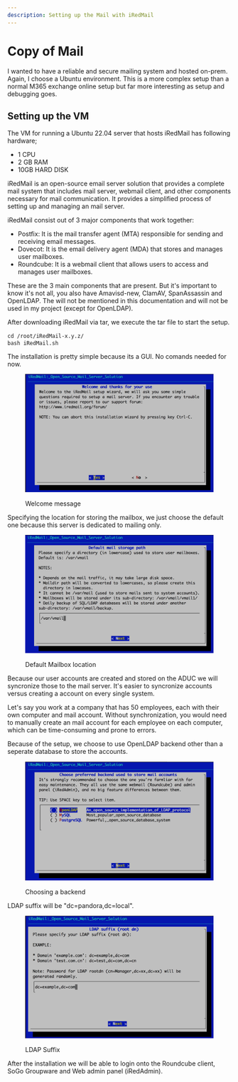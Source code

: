 ```yaml
---
description: Setting up the Mail with iRedMail
---
```


# Copy of Mail

I wanted to have a reliable and secure mailing system and hosted on-prem. Again, I choose a Ubuntu environment. This is a more complex setup than a normal M365 exchange online setup but far more interesting as setup and debugging goes.

## Setting up the VM

The VM for running a Ubuntu 22.04 server that hosts iRedMail has following hardware;

* 1 CPU
* 2 GB RAM
* 10GB HARD DISK

iRedMail is an open-source email server solution that provides a complete mail system that includes mail server, webmail client, and other components necessary for mail communication. It provides a simplified process of setting up and managing an mail server.

iRedMail consist out of 3 major components that work together:

* Postfix: It is the mail transfer agent (MTA) responsible for sending and receiving email messages.
* Dovecot: It is the email delivery agent (MDA) that stores and manages user mailboxes.
* Roundcube: It is a webmail client that allows users to access and manages user mailboxes.

These are the 3 main components that are present. But it's important to know it's not all, you also have Amavisd-new, ClamAV, SpanAssassin and OpenLDAP. The will not be mentioned in this documentation and will not be used in my project (except for OpenLDAP).

After downloading iRedMail via tar, we execute the tar file to start the setup.

```vim
cd /root/iRedMail-x.y.z/
bash iRedMail.sh
```

The installation is pretty simple because its a GUI. No comands needed for now.

<figure><img src="../../.gitbook/assets/welcome.png" alt=""><figcaption><p>Welcome message</p></figcaption></figure>

Specifying the location for storing the mailbox, we just choose the default one because this server is dedicated to mailing only.

<figure><img src="../../.gitbook/assets/mail_storage.png" alt=""><figcaption><p>Default Mailbox location</p></figcaption></figure>

Because our user accounts are created and stored on the ADUC we will syncronize those to the mail server. It's easier to syncronize accounts versus creating a account on every single system.

Let's say you work at a company that has 50 employees, each with their own computer and mail account. Without synchronization, you would need to manually create an mail account for each employee on each computer, which can be time-consuming and prone to errors.

Because of the setup, we choose to use OpenLDAP backend other than a seperate database to store the accounts.

<figure><img src="../../.gitbook/assets/backends.png" alt=""><figcaption><p>Choosing a backend</p></figcaption></figure>

LDAP suffix will be "dc=pandora,dc=local".

<figure><img src="../../.gitbook/assets/ldap_suffix.png" alt=""><figcaption><p>LDAP Suffix</p></figcaption></figure>

After the installation we will be able to login onto the Roundcube client, SoGo Groupware and Web admin panel (iRedAdmin).
